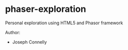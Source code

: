 # phaser-exploration

Personal exploration using HTML5 and Phasor framework

Author:
* Joseph Connelly
